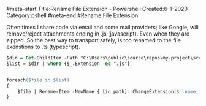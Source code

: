 #meta-start
Title:Rename File Extension - Powershell
Created:6-1-2020
Category:pshell
#meta-end
#Rename File Extension

Often times I share code via email and some mail providers; like Google, will remove/reject attachments ending in .js (javascript). Even when they are zipped. So the best way to transport safely, is too renamed to the file exenstions to .ts (typescript).

```ps
$dir = Get-ChildItem -Path "C:\Users\public\source\repos\my-project\src" -Recurse
$list = $dir | where {$_.Extension -eq ".js"}


foreach($file in $list)
{
    $file | Rename-Item -NewName { [io.path]::ChangeExtension($_.name, "ts")}
}

```
